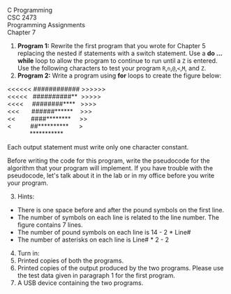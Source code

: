 C Programming  
CSC 2473  
Programming Assignments  
Chapter 7  

1. **Program 1:** Rewrite the first program that you wrote for Chapter 5 replacing the nested if statements with a switch statement.
  Use a **do ... while** loop to allow the program to continue to run until a `Z` is entered.  Use the following characters to test your program `R`,`n`,`@`,`<`,`M`, and `Z`.
2. **Program 2:** Write a program using **for** loops to create the figure below:

  <<<<<<&nbsp;############&nbsp;>>>>>>  
  <<<<<&nbsp;&nbsp;&nbsp;##########\*\*&nbsp;&nbsp;>>>>>  
  <<<<&nbsp;&nbsp;&nbsp;&nbsp;&nbsp;########\*\*\*\*&nbsp;&nbsp;&nbsp;>>>>  
  <<<&nbsp;&nbsp;&nbsp;&nbsp;&nbsp;&nbsp;&nbsp;######\*\*\*\*\*\*&nbsp;&nbsp;&nbsp;&nbsp;>>>  
  <<&nbsp;&nbsp;&nbsp;&nbsp;&nbsp;&nbsp;&nbsp;&nbsp;&nbsp;####\*\*\*\*\*\*\*\*&nbsp;&nbsp;&nbsp;&nbsp;&nbsp;>>  
  <&nbsp;&nbsp;&nbsp;&nbsp;&nbsp;&nbsp;&nbsp;&nbsp;&nbsp;&nbsp;&nbsp;##\*\*\*\*\*\*\*\*\*\*&nbsp;&nbsp;&nbsp;&nbsp;&nbsp;&nbsp;>  
  &nbsp;&nbsp;&nbsp;&nbsp;&nbsp;&nbsp;&nbsp;&nbsp;&nbsp;&nbsp;&nbsp;&nbsp;&nbsp;\*\*\*\*\*\*\*\*\*\*\*  

  Each output statement must write only one character constant.

  Before writing the code for this program, write the pseudocode for the algorithm that your program will implement.
  If you have trouble with the pseudocode, let's talk about it in the lab or in my office before you write your program.

3. Hints:
  - There is one space before and after the pound symbols on the first line.
  - The number of symbols on each line is related to the line number. The figure contains 7 lines.
  - The number of pound symbols on each line is 14 - 2 * Line#
  - The number of asterisks on each line is Line# * 2 - 2
4. Turn in:
  1. Printed copies of both the programs.
  2. Printed copies of the output produced by the two programs.  Please use the test data given in paragraph 1 for the first program.
  3. A USB device containing the two programs.
